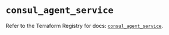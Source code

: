 # `consul_agent_service`

Refer to the Terraform Registry for docs: [`consul_agent_service`](https://registry.terraform.io/providers/hashicorp/consul/2.22.1/docs/resources/agent_service).

